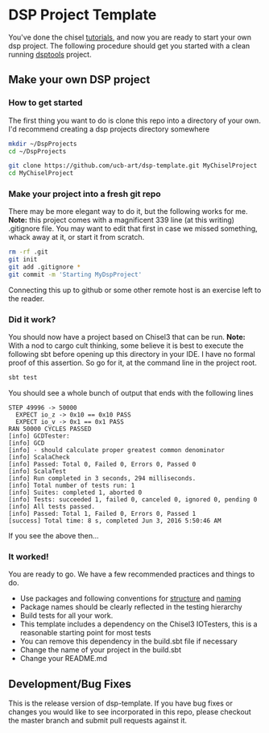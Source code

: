 DSP Project Template
=======================

You've done the chisel [tutorials](https://github.com/ucb-bar/chisel-tutorial.git), and now you 
are ready to start your own dsp project.  The following procedure should get you started
with a clean running [dsptools](https://github.com/ucb-bar/dsptools.git) project.

## Make your own DSP project
### How to get started
The first thing you want to do is clone this repo into a directory of your own.  I'd recommend creating a dsp projects directory somewhere
```sh
mkdir ~/DspProjects
cd ~/DspProjects

git clone https://github.com/ucb-art/dsp-template.git MyChiselProject
cd MyChiselProject
```
### Make your project into a fresh git repo
There may be more elegant way to do it, but the following works for me. **Note:** this project comes with a magnificent 339 line (at this writing) .gitignore file.
 You may want to edit that first in case we missed something, whack away at it, or start it from scratch.
```sh
rm -rf .git
git init
git add .gitignore *
git commit -m 'Starting MyDspProject'
```
Connecting this up to github or some other remote host is an exercise left to the reader.
### Did it work?
You should now have a project based on Chisel3 that can be run.  **Note:** With a nod to cargo cult thinking, some believe 
it is best to execute the following sbt before opening up this directory in your IDE. I have no formal proof of this assertion.
So go for it, at the command line in the project root.
```sh
sbt test
```
You should see a whole bunch of output that ends with the following lines
```
STEP 49996 -> 50000
  EXPECT io_z -> 0x10 == 0x10 PASS
  EXPECT io_v -> 0x1 == 0x1 PASS
RAN 50000 CYCLES PASSED
[info] GCDTester:
[info] GCD
[info] - should calculate proper greatest common denominator
[info] ScalaCheck
[info] Passed: Total 0, Failed 0, Errors 0, Passed 0
[info] ScalaTest
[info] Run completed in 3 seconds, 294 milliseconds.
[info] Total number of tests run: 1
[info] Suites: completed 1, aborted 0
[info] Tests: succeeded 1, failed 0, canceled 0, ignored 0, pending 0
[info] All tests passed.
[info] Passed: Total 1, Failed 0, Errors 0, Passed 1
[success] Total time: 8 s, completed Jun 3, 2016 5:50:46 AM
```
If you see the above then...
### It worked!
You are ready to go. We have a few recommended practices and things to do.
* Use packages and following conventions for [structure](http://www.scala-sbt.org/0.13/docs/Directories.html) and [naming](http://docs.scala-lang.org/style/naming-conventions.html)
* Package names should be clearly reflected in the testing hierarchy
* Build tests for all your work.
 * This template includes a dependency on the Chisel3 IOTesters, this is a reasonable starting point for most tests
 * You can remove this dependency in the build.sbt file if necessary
* Change the name of your project in the build.sbt
* Change your README.md

## Development/Bug Fixes
This is the release version of dsp-template. If you have bug fixes or
changes you would like to see incorporated in this repo, please checkout
the master branch and submit pull requests against it.

